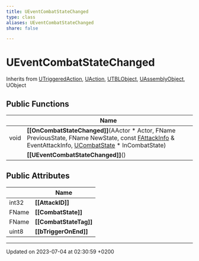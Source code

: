 ```yaml
---
title: UEventCombatStateChanged
type: class
aliases: UEventCombatStateChanged
share: false

---
```


# UEventCombatStateChanged





Inherits from [UTriggeredAction](/docs/SDK/Source/Classes/classUTriggeredAction.md), [UAction](/docs/SDK/Source/Classes/classUAction.md), [UTBLObject](/docs/SDK/Source/Classes/classUTBLObject.md), [UAssemblyObject](/docs/SDK/Source/Classes/classUAssemblyObject.md), UObject

## Public Functions

|                | Name           |
| -------------- | -------------- |
| void | **[[OnCombatStateChanged]]**(AActor * Actor, FName PreviousState, FName NewState, const [FAttackInfo](/docs/SDK/Source/Classes/structFAttackInfo.md) & EventAttackInfo, [UCombatState](/docs/SDK/Source/Classes/classUCombatState.md) * InCombatState) |
| | **[[UEventCombatStateChanged]]**() |

## Public Attributes

|                | Name           |
| -------------- | -------------- |
| int32 | **[[AttackID]]**  |
| FName | **[[CombatState]]**  |
| FName | **[[CombatStateTag]]**  |
| uint8 | **[[bTriggerOnEnd]]**  |

-------------------------------

Updated on 2023-07-04 at 02:30:59 +0200